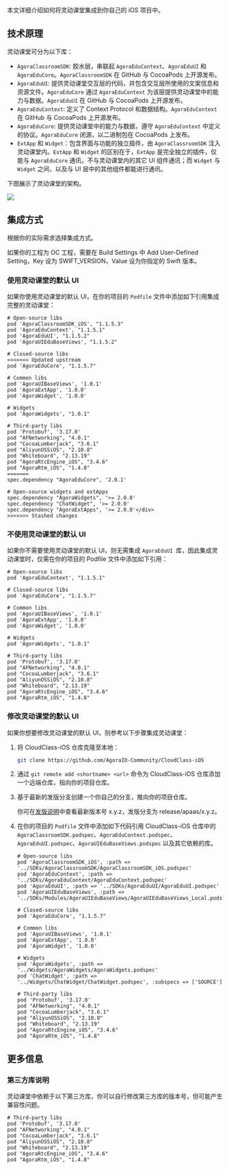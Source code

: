 本文详细介绍如何将灵动课堂集成到你自己的 iOS 项目中。

## 技术原理

灵动课堂可分为以下库：

- `AgoraClassroomSDK`: 胶水层，串联起 `AgoraEduContext`、`AgoraEduUI` 和 `AgoraEduCore`。`AgoraClassroomSDK` 在 GitHub 与 CocoaPods 上开源发布。
- `AgoraEduUI`: 提供灵动课堂交互层的代码，并包含交互层所使用的文案信息和资源文件。`AgoraEduCore` 通过 `AgoraEduContext` 为该层提供灵动课堂中的能力与数据。`AgoraEduUI` 在 GitHub 与 CocoaPods 上开源发布。
- `AgoraEduContext`: 定义了 Context Protocol 和数据结构。`AgoraEduContext` 在 GitHub 与 CocoaPods 上开源发布。
- `AgoraEduCore`: 提供灵动课堂中的能力与数据，遵守 `AgoraEduContext` 中定义的协议。`AgoraEduCore` 闭源，以二进制包在 CocoaPods 上发布。
- `ExtApp` 和 `Widget`：包含界面与功能的独立插件，由 `AgoraClassroomSDK` 注入灵动课堂内。`ExtApp` 和 `Widget` 的区别在于，`ExtApp` 是完全独立的插件，仅能与 `AgoraEduCore` 通讯，不与灵动课堂内的其它 UI 组件通讯；而 `Widget` 与 `Widget` 之间，以及与 UI 层中的其他组件都能进行通讯。

下图展示了灵动课堂的架构。

![](https://web-cdn.agora.io/docs-files/1631954134292)

## 集成方式

根据你的实际需求选择集成方式。

<div class="alert info">如果你的工程为 OC 工程，需要在 Build Settings 中 Add User-Defined Setting，Key 设为 SWIFT_VERSION，Value 设为你指定的 Swift 版本。</div>

<a name="default_ui"></a>

### 使用灵动课堂的默认 UI

如果你使用灵动课堂的默认 UI，在你的项目的 `Podfile` 文件中添加如下引用集成完整的灵动课堂：

```
# Open-source libs
pod 'AgoraClassroomSDK_iOS', "1.1.5.3"
pod 'AgoraEduContext', "1.1.5.1"
pod 'AgoraEduUI', "1.1.5.2"
pod 'AgoraUIEduBaseViews', "1.1.5.2"
 
# Closed-source libs
<<<<<<< Updated upstream
pod 'AgoraEduCore', "1.1.5.7"
 
# Common libs
pod 'AgoraUIBaseViews', '1.0.1'
pod 'AgoraExtApp', '1.0.0'
pod 'AgoraWidget', '1.0.0'
 
# Widgets
pod 'AgoraWidgets', "1.0.1"
   
# Third-party libs
pod 'Protobuf', '3.17.0'
pod "AFNetworking", "4.0.1"
pod "CocoaLumberjack", "3.6.1"
pod "AliyunOSSiOS", "2.10.8"
pod "Whiteboard", "2.13.19"
pod "AgoraRtcEngine_iOS", "3.4.6"
pod "AgoraRtm_iOS", "1.4.8"
=======
spec.dependency "AgoraEduCore", '2.0.1'

# Open-source widgets and extApps
spec.dependency "AgoraWidgets", '>= 2.0.0'
spec.dependency "ChatWidget", '>= 2.0.0'
spec.dependency "AgoraExtApps", '>= 2.0.0'</div>
>>>>>>> Stashed changes
```

<a name="custom_ui"></a>

### 不使用灵动课堂的默认 UI

如果你不需要使用灵动课堂的默认 UI，则无需集成 `AgoraEduUI `库，因此集成灵动课堂时，仅需在你的项目的 Podfile 文件中添加如下引用：

```
# Open-source libs
pod 'AgoraEduContext', "1.1.5.1"
 
# Closed-source libs
pod 'AgoraEduCore', "1.1.5.7"
 
# Common libs
pod 'AgoraUIBaseViews', '1.0.1'
pod 'AgoraExtApp', '1.0.0'
pod 'AgoraWidget', '1.0.0'
 
# Widgets
pod 'AgoraWidgets', "1.0.1"
   
# Third-party libs
pod 'Protobuf', '3.17.0'
pod "AFNetworking", "4.0.1"
pod "CocoaLumberjack", "3.6.1"
pod "AliyunOSSiOS", "2.10.8"
pod "Whiteboard", "2.13.19"
pod "AgoraRtcEngine_iOS", "3.4.6"
pod "AgoraRtm_iOS", "1.4.8"
```

<a name="change_default_ui"></a>

### 修改灵动课堂的默认 UI

如果你想要修改灵动课堂的默认 UI，则参考以下步骤集成灵动课堂：

1. 将 CloudClass-iOS 仓库克隆至本地：

   ```bash
   git clone https://github.com/AgoraIO-Community/CloudClass-iOS
   ```

2. 通过 `git remote add <shortname> <url>` 命令为 CloudClass-iOS 仓库添加一个远端仓库，指向你的项目仓库。

3. 基于最新的发版分支创建一个你自己的分支，推向你的项目仓库。

   <div class="alert info">你可在<a href="/cn/agora-class/release_agora_class_ios?platform=iOS">发版说明</a>中查看最新版本号 x.y.z，发版分支为 release/apaas/x.y.z。</div>

4. 在你的项目的 `Podfile` 文件中添加如下代码引用 CloudClass-iOS 仓库中的 `AgoraClassroomSDK.podspec`、`AgoraEduContext.podspec`、`AgoraEduUI.podspec`、`AgoraUIEduBaseViews.podspec` 以及其它依赖的库。

   ```
   # Open-source libs
   pod 'AgoraClassroomSDK_iOS', :path => '../SDKs/AgoraClassroomSDK/AgoraClassroomSDK_iOS.podspec'
   pod 'AgoraEduContext', :path => '../SDKs/AgoraEduContext/AgoraEduContext.podspec'
   pod 'AgoraEduUI', :path => '../SDKs/AgoraEduUI/AgoraEduUI.podspec'
   pod 'AgoraUIEduBaseViews', :path => '../SDKs/Modules/AgoraUIEduBaseViews/AgoraUIEduBaseViews_Local.podspec'
    
   # Closed-source libs
   pod 'AgoraEduCore', "1.1.5.7"
    
   # Common libs
   pod 'AgoraUIBaseViews', '1.0.1'
   pod 'AgoraExtApp', '1.0.0'
   pod 'AgoraWidget', '1.0.0'
    
   # Widgets
   pod 'AgoraWidgets', :path => '../Widgets/AgoraWidgets/AgoraWidgets.podspec'
   pod 'ChatWidget', :path => '../Widgets/ChatWidget/ChatWidget.podspec', :subspecs => ['SOURCE']
    
   # Third-party libs
   pod 'Protobuf', '3.17.0'
   pod "AFNetworking", "4.0.1"
   pod "CocoaLumberjack", "3.6.1"
   pod "AliyunOSSiOS", "2.10.8"
   pod "Whiteboard", "2.13.19"
   pod "AgoraRtcEngine_iOS", "3.4.6"
   pod "AgoraRtm_iOS", "1.4.8"
   ```

## 更多信息

### 第三方库说明

灵动课堂中依赖于以下第三方库，你可以自行修改第三方库的版本号，但可能产生兼容性问题。

```
# Third-party libs
pod 'Protobuf', '3.17.0'
pod "AFNetworking", "4.0.1"
pod "CocoaLumberjack", "3.6.1"
pod "AliyunOSSiOS", "2.10.8"
pod "Whiteboard", "2.13.19"
pod "AgoraRtcEngine_iOS", "3.4.6"
pod "AgoraRtm_iOS", "1.4.8"
```

